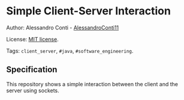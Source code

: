 # Simple Client-Server Interaction


Author: Alessandro Conti - [AlessandroConti11](https://github.com/AlessandroConti11)

License: [MIT license](LICENSE).

Tags: `client_server`, `#java`, `#software_engineering`.


## Specification

This repository shows a simple interaction between the client and the server using sockets.
